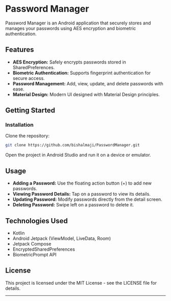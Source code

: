 # Password Manager

Password Manager is an Android application that securely stores and manages your passwords using AES encryption and biometric authentication.

## Features
- **AES Encryption:** Safely encrypts passwords stored in SharedPreferences.
- **Biometric Authentication:** Supports fingerprint authentication for secure access.
- **Password Management:** Add, view, update, and delete passwords with ease.
- **Material Design:** Modern UI designed with Material Design principles.

## Getting Started
### Installation
Clone the repository:
```bash
git clone https://github.com/bishalmaji/PasswordManager.git
```
Open the project in Android Studio and run it on a device or emulator.

## Usage
- **Adding a Password:** Use the floating action button (+) to add new passwords.
- **Viewing Password Details:** Tap on a password to view its details.
- **Updating Password:** Modify passwords directly from the detail screen.
- **Deleting Password:** Swipe left on a password to delete it.

## Technologies Used
- Kotlin
- Android Jetpack (ViewModel, LiveData, Room)
- Jetpack Compose
- EncryptedSharedPreferences
- BiometricPrompt API

## License
This project is licensed under the MIT License - see the LICENSE file for details.

---
